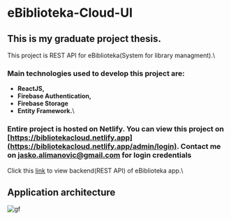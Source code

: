 # eBiblioteka-Cloud-UI
## This is my graduate project thesis.
This project is REST API for eBiblioteka(System for library managment).\
### Main technologies used to develop this project are: 
- **ReactJS,**
- **Firebase Authentication,** 
- **Firebase Storage**
- **Entity Framework.**\
### Entire project is hosted on Netlify. You can view this project on [https://bibliotekacloud.netlify.app](https://bibliotekacloud.netlify.app/admin/login). Contact me on jasko.alimanovic@gmail.com for login credentials
Click this [link](https://github.com/jasmin-alimanovic/eBiblioteka-Cloud-UI) to view backend(REST API) of eBiblioteka app.\

## Application architecture
![gf](https://firebasestorage.googleapis.com/v0/b/ebilioteka-production.appspot.com/o/Picture1.png?alt=media&token=e6713e47-c96d-4e23-b293-b3310533b54b)

